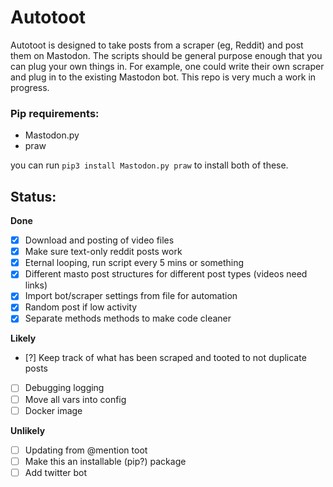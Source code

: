 # Autotoot
Autotoot is designed to take posts from a scraper (eg, Reddit) and post them on Mastodon. The scripts should be general purpose enough
that you can plug your own things in. For example, one could write their own scraper and plug in to the existing Mastodon bot. This repo
is very much a work in progress.

### Pip requirements:
 - Mastodon.py
 - praw

you can run `pip3 install Mastodon.py praw` to install both of these.

## Status:
**Done**
- [x] Download and posting of video files
- [x] Make sure text-only reddit posts work
- [x] Eternal looping, run script every 5 mins or something
- [x] Different masto post structures for different post types (videos need links)
- [x] Import bot/scraper settings from file for automation
- [x] Random post if low activity
- [x] Separate methods methods to make code cleaner

**Likely**
- [?] Keep track of what has been scraped and tooted to not duplicate posts
- [ ] Debugging logging
- [ ] Move all vars into config
- [ ] Docker image

**Unlikely**
- [ ] Updating from @mention toot
- [ ] Make this an installable (pip?) package
- [ ] Add twitter bot
